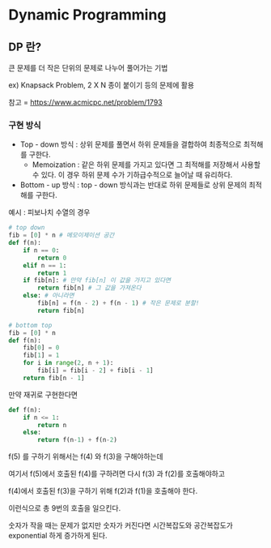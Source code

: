 # Dynamic Programming

## DP 란?

큰 문제를 더 작은 단위의 문제로 나누어 풀어가는 기법

ex) Knapsack Problem, 2 X N 종이 붙이기 등의 문제에 활용

참고 = https://www.acmicpc.net/problem/1793 

### 구현 방식

- Top - down 방식 : 상위 문제를 풀면서 하위 문제들을 결합하여 최종적으로 최적해를 구한다.
  - Memoization : 같은 하위 문제를 가지고 있다면 그 최적해를 저장해서 사용할 수 있다. 이 경우 하위 문제 수가 기하급수적으로 늘어날 때 유리하다.
- Bottom - up 방식 : top - down 방식과는 반대로 하위 문제들로 상위 문제의 최적해를 구한다.

예시 : 피보나치 수열의 경우

```python
# top down
fib = [0] * n # 메모이제이션 공간
def f(n):
    if n == 0:
        return 0
    elif n == 1:
        return 1
    if fib[n]: # 만약 fib[n] 이 값을 가지고 있다면
        return fib[n] # 그 값을 가져온다
    else: # 아니라면
        fib[n] = f(n - 2) + f(n - 1) # 작은 문제로 분할!
        return fib[n]
```

```python
# bottom top
fib = [0] * n
def f(n):
    fib[0] = 0
    fib[1] = 1
    for i in range(2, n + 1):
        fib[i] = fib[i - 2] + fib[i - 1]
    return fib[n - 1]
```

만약 재귀로 구현한다면

```python
def f(n):
    if n <= 1:
        return n
    else:
        return f(n-1) + f(n-2)
```

f(5) 를 구하기 위해서는 f(4) 와 f(3)을 구해야하는데

여기서 f(5)에서 호출된 f(4)를 구하려면 다시 f(3) 과 f(2)를 호출해야하고

f(4)에서 호출된 f(3)을 구하기 위해 f(2)과 f(1)을 호출해야 한다.

이런식으로 총 9번의 호출을 일으킨다.

숫자가 작을 때는 문제가 없지만 숫자가 커진다면 시간복잡도와 공간복잡도가 exponential 하게 증가하게 된다.

